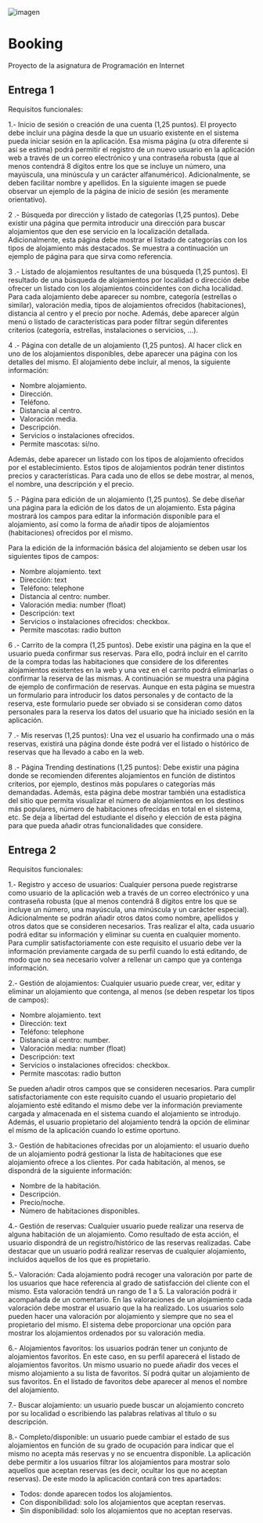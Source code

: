 ![imagen](https://github.com/Null-Cat0/Xmonad_Dotfiles/assets/91385511/d9e85853-ae4e-43ab-bb15-1c0a01f8ce89)
# Booking
Proyecto de la asignatura de Programación en Internet
## Entrega 1

Requisitos funcionales:

1.- Inicio de sesión o creación de una cuenta (1,25 puntos). El proyecto debe incluir una
página desde la que un usuario existente en el sistema pueda iniciar sesión en la aplicación.
Esa misma página (u otra diferente si así se estima) podrá permitir el registro de un nuevo
usuario en la aplicación web a través de un correo electrónico y una contraseña robusta (que
al menos contendrá 8 dígitos entre los que se incluye un número, una mayúscula, una
minúscula y un carácter alfanumérico). Adicionalmente, se deben facilitar nombre y apellidos.
En la siguiente imagen se puede observar un ejemplo de la página de inicio de sesión (es
meramente orientativo).

2 .- Búsqueda por dirección y listado de categorías (1,25 puntos). Debe existir una página
que permita introducir una dirección para buscar alojamientos que den ese servicio en la
localización detallada. Adicionalmente, esta página debe mostrar el listado de categorías con
los tipos de alojamiento más destacados. Se muestra a continuación un ejemplo de página
para que sirva como referencia.

3 .- Listado de alojamientos resultantes de una búsqueda (1,25 puntos). El resultado de
una búsqueda de alojamientos por localidad o dirección debe ofrecer un listado con los
alojamientos coincidentes con dicha localidad. Para cada alojamiento debe aparecer su
nombre, categoría (estrellas o similar), valoración media, tipos de alojamientos ofrecidos
(habitaciones), distancia al centro y el precio por noche. Además, debe aparecer algún menú
o listado de características para poder filtrar según diferentes criterios (categoría, estrellas,
instalaciones o servicios, ...).


4 .- Página con detalle de un alojamiento (1,25 puntos). Al hacer click en uno de los
alojamientos disponibles, debe aparecer una página con los detalles del mismo. El
alojamiento debe incluir, al menos, la siguiente información:

- Nombre alojamiento.
- Dirección.
- Teléfono.
- Distancia al centro.
- Valoración media.
- Descripción.
- Servicios o instalaciones ofrecidos.
- Permite mascotas: sí/no.

Además, debe aparecer un listado con los tipos de alojamiento ofrecidos por el
establecimiento. Estos tipos de alojamientos podrán tener distintos precios y características.
Para cada uno de ellos se debe mostrar, al menos, el nombre, una descripción y el precio.

5 .- Página para edición de un alojamiento (1,25 puntos). Se debe diseñar una página para
la edición de los datos de un alojamiento. Esta página mostrará los campos para editar la
información disponible para el alojamiento, así como la forma de añadir tipos de alojamientos
(habitaciones) ofrecidos por el mismo.

Para la edición de la información básica del alojamiento se deben usar los siguientes tipos de
campos:
- Nombre alojamiento. text
- Dirección: text
- Teléfono: telephone
- Distancia al centro: number.
- Valoración media: number (float)
- Descripción: text
- Servicios o instalaciones ofrecidos: checkbox.
- Permite mascotas: radio button

6 .- Carrito de la compra (1,25 puntos). Debe existir una página en la que el usuario pueda
confirmar sus reservas. Para ello, podrá incluir en el carrito de la compra todas las
habitaciones que considere de los diferentes alojamientos existentes en la web y una vez en
el carrito podrá eliminarlas o confirmar la reserva de las mismas. A continuación se muestra
una página de ejemplo de confirmación de reservas. Aunque en esta página se muestra un
formulario para introducir los datos personales y de contacto de la reserva, este formulario
puede ser obviado si se consideran como datos personales para la reserva los datos del
usuario que ha iniciado sesión en la aplicación.

7 .- Mis reservas (1,25 puntos): Una vez el usuario ha confirmado una o más reservas,
existirá una página donde éste podrá ver el listado o histórico de reservas que ha llevado a
cabo en la web.

8 .- Página Trending destinations (1,25 puntos): Debe existir una página donde se
recomienden diferentes alojamientos en función de distintos criterios, por ejemplo, destinos
más populares o categorías más demandadas. Además, esta página debe mostrar también
una estadística del sitio que permita visualizar el número de alojamientos en los destinos más
populares, número de habitaciones ofrecidas en total en el sistema, etc. Se deja a libertad del
estudiante el diseño y elección de esta página para que pueda añadir otras funcionalidades
que considere.

## Entrega 2

Requisitos funcionales:

1.- Registro y acceso de usuarios: Cualquier persona puede registrarse como usuario
de la aplicación web a través de un correo electrónico y una contraseña robusta (que
al menos contendrá 8 dígitos entre los que se incluye un número, una mayúscula, una
minúscula y un carácter especial). Adicionalmente se podrán añadir otros datos como
nombre, apellidos y otros datos que se consideren necesarios. Tras realizar el alta,
cada usuario podrá editar su información y eliminar su cuenta en cualquier momento.
Para cumplir satisfactoriamente con este requisito el usuario debe ver la información
previamente cargada de su perfil cuando lo está editando, de modo que no sea
necesario volver a rellenar un campo que ya contenga información.

2.- Gestión de alojamientos: Cualquier usuario puede crear, ver, editar y eliminar un
alojamiento que contenga, al menos (se deben respetar los tipos de campos):

- Nombre alojamiento. text
- Dirección: text
- Teléfono: telephone
- Distancia al centro: number.
- Valoración media: number (float)
- Descripción: text
- Servicios o instalaciones ofrecidos: checkbox.
- Permite mascotas: radio button

Se pueden añadir otros campos que se consideren necesarios.
Para cumplir satisfactoriamente con este requisito cuando el usuario propietario del
alojamiento esté editando el mismo debe ver la información previamente
cargada y almacenada en el sistema cuando el alojamiento se introdujo. Además, el 
usuario propietario del alojamiento tendrá la opción de eliminar el mismo de la
aplicación cuando lo estime oportuno.


3.- Gestión de habitaciones ofrecidas por un alojamiento: el usuario dueño de un
alojamiento podrá gestionar la lista de habitaciones que ese alojamiento ofrece a los
clientes. Por cada habitación, al menos, se dispondrá de la siguiente información:
- Nombre de la habitación.
- Descripción.
- Precio/noche.
- Número de habitaciones disponibles.

4.- Gestión de reservas: Cualquier usuario puede realizar una reserva de alguna
habitación de un alojamiento. Como resultado de esta acción, el usuario dispondrá de
un registro/histórico de las reservas realizadas. Cabe destacar que un usuario podrá
realizar reservas de cualquier alojamiento, incluidos aquellos de los que es propietario.

5.- Valoración: Cada alojamiento podrá recoger una valoración por parte de los usuarios
que hace referencia al grado de satisfacción del cliente con el mismo. Esta valoración
tendrá un rango de 1 a 5. La valoración podrá ir acompañada de un comentario. En
las valoraciones de un alojamiento cada valoración debe mostrar el usuario que la ha
realizado. Los usuarios solo pueden hacer una valoración por alojamiento y siempre
que no sea el propietario del mismo. El sistema debe proporcionar una opción para
mostrar los alojamientos ordenados por su valoración media.

6.- Alojamientos favoritos: los usuarios podrán tener un conjunto de alojamientos
favoritos. En este caso, en su perfil aparecerá el listado de alojamientos favoritos. Un
mismo usuario no puede añadir dos veces el mismo alojamiento a su lista de favoritos.
Sí podrá quitar un alojamiento de sus favoritos. En el listado de favoritos debe
aparecer al menos el nombre del alojamiento.

7.- Buscar alojamiento: un usuario puede buscar un alojamiento concreto por su
localidad o escribiendo las palabras relativas al título o su descripción.


8.- Completo/disponible: un usuario puede cambiar el estado de sus alojamientos en
función de su grado de ocupación para indicar que el mismo no acepta más reservas
y no se encuentra disponible. La aplicación debe permitir a los usuarios filtrar los
alojamientos para mostrar solo aquellos que aceptan reservas (es decir, ocultar los
que no aceptan reservas). De este modo la aplicación contará con tres apartados:
- Todos: donde aparecen todos los alojamientos.
- Con disponibilidad: solo los alojamientos que aceptan reservas.
- Sin disponibilidad: solo los alojamientos que no aceptan reservas.



















